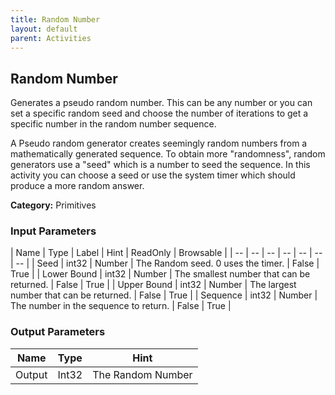 ```yaml
---
title: Random Number
layout: default
parent: Activities
---
```


## Random Number
Generates a pseudo random number. This can be any number or you can set a specific random seed and choose the number of iterations to get a specific number in the random number sequence.

A Pseudo random generator creates seemingly random numbers from a mathematically generated sequence. To obtain more "randomness", random generators use a "seed" which is a number to seed the sequence. In this activity you can choose a seed or use the system timer which should produce a more random answer.

**Category:** Primitives

### Input Parameters

| Name | Type | Label | Hint | ReadOnly | Browsable |
| -- | -- | -- | -- | -- | -- | -- |
| Seed | int32 | Number | The Random seed. 0 uses the timer. | False | True |
| Lower Bound | int32 | Number | The smallest number that can be returned. | False | True |
| Upper Bound | int32 | Number | The largest number that can be returned. | False | True |
| Sequence | int32 | Number | The number in the sequence to return. | False | True |

### Output Parameters

| Name | Type | Hint |
| -- | -- | -- |
| Output | Int32  | The Random Number |